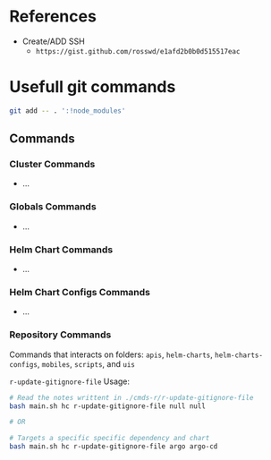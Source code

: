 # References
* Create/ADD SSH
  -  `https://gist.github.com/rosswd/e1afd2b0b0d515517eac`

# Usefull git commands

```bash
git add -- . ':!node_modules'
```

## Commands

### Cluster Commands

- ...


### Globals Commands

- ...

### Helm Chart Commands

- ...

### Helm Chart Configs Commands

- ...

### Repository Commands

Commands that interacts on folders: `apis`, `helm-charts`, `helm-charts-configs`, `mobiles`, `scripts`, and `uis`

`r-update-gitignore-file` Usage:

```bash
# Read the notes writtent in ./cmds-r/r-update-gitignore-file
bash main.sh hc r-update-gitignore-file null null

# OR

# Targets a specific specific dependency and chart
bash main.sh hc r-update-gitignore-file argo argo-cd

```
